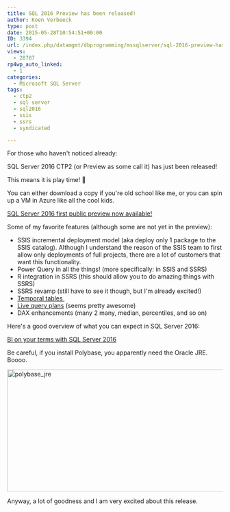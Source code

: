 ```yaml
---
title: SQL 2016 Preview has been released!
author: Koen Verbeeck
type: post
date: 2015-05-28T10:54:51+00:00
ID: 3394
url: /index.php/datamgmt/dbprogramming/mssqlserver/sql-2016-preview-has-been-released/
views:
  - 28787
rp4wp_auto_linked:
  - 1
categories:
  - Microsoft SQL Server
tags:
  - ctp2
  - sql server
  - sql2016
  - ssis
  - ssrs
  - syndicated

---
```

For those who haven't noticed already:

SQL Server 2016 CTP2 (or Preview as some call it) has just been released!
  
This means it is play time! 🙂

You can either download a copy if you're old school like me, or you can spin up a VM in Azure like all the cool kids.

[SQL Server 2016 first public preview now available!][1]

Some of my favorite features (although some are not yet in the preview):

  * SSIS incremental deployment model (aka deploy only 1 package to the SSIS catalog). Although I understand the reason of the SSIS team to first allow only deployments of full projects, there are a lot of customers that want this functionality.
  * Power Query in all the things! (more specifically: in SSIS and SSRS)
  * R integration in SSRS (this should allow you to do amazing things with SSRS)
  * SSRS revamp (still have to see it though, but I'm already excited!)
  * [Temporal tables ][2]
  * [Live query plans][3] (seems pretty awesome)
  * DAX enhancements (many 2 many, median, percentiles, and so on)

Here's a good overview of what you can expect in SQL Server 2016:

[BI on your terms with SQL Server 2016][4]

Be careful, if you install Polybase, you apparently need the Oracle JRE. Boooo.

[<img class="alignnone size-full wp-image-3395" src="/wp-content/uploads/2015/05/polybase_jre.jpg" alt="polybase_jre" width="594" height="285" srcset="/wp-content/uploads/2015/05/polybase_jre.jpg 594w, /wp-content/uploads/2015/05/polybase_jre-300x143.jpg 300w" sizes="(max-width: 594px) 100vw, 594px" />][5]

Anyway, a lot of goodness and I am very excited about this release.

&nbsp;

 [1]: http://blogs.technet.com/b/dataplatforminsider/archive/2015/05/27/sql-server-2016-first-public-preview-now-available.aspx
 [2]: https://msdn.microsoft.com/en-us/library/dn935015(v=sql.130).aspx
 [3]: http://www.brentozar.com/archive/2015/05/announcing-live-query-execution-plans/
 [4]: http://sqlblog.com/blogs/jorg_klein/archive/2015/05/22/bi-on-your-terms-with-sql-server-2016.aspx
 [5]: /wp-content/uploads/2015/05/polybase_jre.jpg